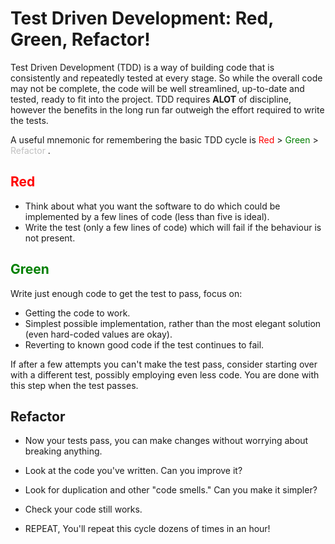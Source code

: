 # Test Driven Development: Red, Green, Refactor!
Test Driven Development (TDD) is a way of building code that is consistently and repeatedly tested at every stage. So while the overall code may not be complete, the code will be well streamlined, up-to-date and tested, ready to fit into the project. TDD requires **ALOT** of discipline, however the benefits in the long run far outweigh the effort required to write the tests.

 A useful mnemonic for remembering the basic TDD cycle is <span style="color:red"> Red </span> > <span style="color:green"> Green </span> > <span style="color:silver"> Refactor </span>.  

## <span style="color:red"> Red </span>

* Think about what you want the software to do which could be implemented by a few lines of code (less than five is ideal).
* Write the test (only a few lines of code) which will fail if the behaviour is not present.



## <span style="color:green"> Green </span>

Write just enough code to get the test to pass, focus on:

* Getting the code to work.
* Simplest possible implementation, rather than the most elegant solution (even hard-coded values are okay).
* Reverting to known good code if the test continues to fail.

If after a few attempts you can't make the test pass, consider starting over with a different test, possibly employing even less code. You are done with this step when the test passes.



## Refactor

* Now your tests pass, you can make changes without worrying about breaking anything.
* Look at the code you've written. Can you improve it?
* Look for duplication and other "code smells." Can you make it simpler?
* Check your code still works.

 * REPEAT,
You'll repeat this cycle dozens of times in an hour! 

